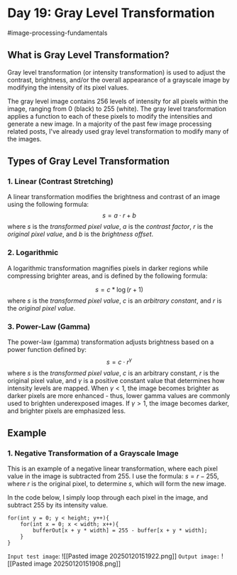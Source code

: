# Day 19: Gray Level Transformation
#image-processing-fundamentals 
## What is Gray Level Transformation?
Gray level transformation (or intensity transformation) is used to adjust the contrast, brightness, and/or the overall appearance of a grayscale image by modifying the intensity of its pixel values. 

The gray level image contains 256 levels of intensity for all pixels within the image, ranging from 0 (black) to 255 (white). The gray level transformation applies a function to each of these pixels to modify the intensities and generate a new image. In a majority of the past few image processing related posts, I've already used gray level transformation to modify many of the images. 

## Types of Gray Level Transformation
### 1. Linear (Contrast Stretching)
A linear transformation modifies the brightness and contrast of an image using the following formula:
$$
s=a\cdot r+b
$$
where $s$ is the *transformed pixel value*, $a$ is the *contrast factor*, $r$ is the *original pixel value*, and $b$ is the *brightness offset*. 
### 2. Logarithmic
A logarithmic transformation magnifies pixels in darker regions while compressing brighter areas, and is defined by the following formula: 

$$
s = c*\log(r+1)
$$
where $s$ is the *transformed pixel value*, $c$ is an *arbitrary constant*, and $r$ is the *original pixel value*.

### 3. Power-Law (Gamma)
The power-law (gamma) transformation adjusts brightness based on a power function defined by:
$$
s = c \cdot r^\gamma
$$
where $s$ is the *transformed pixel value*, $c$ is an arbitrary constant, $r$ is the original pixel value, and $\gamma$ is a positive constant value that determines how intensity levels are mapped. When $\gamma < 1$, the image becomes brighter as darker pixels are more enhanced - thus, lower gamma values are commonly used to brighten underexposed images. If $\gamma > 1$, the image becomes darker, and brighter pixels are emphasized less.

## Example
### 1. Negative Transformation of a Grayscale Image
This is an example of a negative linear transformation, where each pixel value in the image is subtracted from 255. I use the formula: $s=r-255$, where $r$ is the original pixel, to determine $s$, which will form the new image.

In the code below, I simply loop through each pixel in the image, and subtract 255 by its intensity value.

```
for(int y = 0; y < height; y++){
	for(int x = 0; x < width; x++){
		bufferOut[x + y * width] = 255 - buffer[x + y * width];
	}
}
```

`Input test image`:
![[Pasted image 20250120151922.png]]
`Output image:`
![[Pasted image 20250120151908.png]]